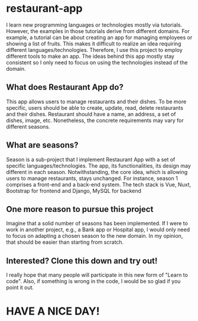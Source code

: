 # restaurant-app
I learn new programming languages or technologies mostly via tutorials. However, the examples in those tutorials derive from different domains. For example, a tutorial can be about creating an app for managing employees or showing a list of fruits. This makes it difficult to realize an idea requiring different languages/technologies. Therefore, I use this project to employ different tools to make an app. The ideas behind this app mostly stay consistent so I only need to focus on using the technologies instead of the domain.

## What does Restaurant App do?
This app allows users to manage restaurants and their dishes. To be more specific, users should be able to create, update, read, delete restaurants and their dishes. Restaurant should have a name, an address, a set of dishes, image, etc. Nonetheless, the concrete requirements may vary for different seasons.

## What are seasons?
Season is a sub-project that I implement Restaurant App with a set of specific languages/technologies. The app, its functionalities, its design may different in each season. Notwithstanding, the core idea, which is allowing users to manage restaurants, stays unchanged. For instance, season 1 comprises a front-end and a back-end system. The tech stack is Vue, Nuxt, Bootstrap for frontend and Django, MySQL for backend

## One more reason to pursue this project
Imagine that a solid number of seasons has been implemented. If I were to work in another project, e.g., a Bank app or Hospital app, I would only need to focus on adapting a chosen season to the new domain. In my opinion, that should be easier than starting from scratch.

## Interested? Clone this down and try out!
I really hope that many people will participate in this new form of "Learn to code". Also, if something is wrong in the code, I would be so glad if you point it out.

# HAVE A NICE DAY!
